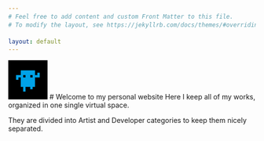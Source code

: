 ```yaml
---
# Feel free to add content and custom Front Matter to this file.
# To modify the layout, see https://jekyllrb.com/docs/themes/#overriding-theme-defaults

layout: default
---
```

<img src="/assets/images/avatar-small.png" />
# Welcome to my personal website
Here I keep all of my works, organized in one single virtual space.

They are divided into Artist and Developer categories to keep them nicely separated.
